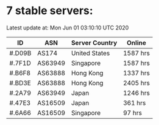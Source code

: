 # 7 stable servers:

Latest update at: Mon Jun 01 03:10:10 UTC 2020

| ID | ASN | Server Country | Online |
| -- | --- | -------------- | ------ |
| #.D09B | AS174 | United States | 1587 hrs |
| #.7F1D | AS63949 | Singapore | 1587 hrs |
| #.B6F8 | AS63888 | Hong Kong | 1337 hrs |
| #.BD3E | AS63888 | Hong Kong | 2405 hrs |
| #.2A79 | AS63949 | Japan | 1246 hrs |
| #.47E3 | AS16509 | Japan | 361 hrs |
| #.6A66 | AS16509 | Singapore | 97 hrs |

